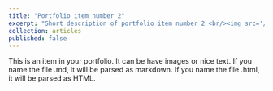 ```yaml
---
title: "Portfolio item number 2"
excerpt: "Short description of portfolio item number 2 <br/><img src='/images/500x300.png'>"
collection: articles
published: false
---
```


This is an item in your portfolio. It can be have images or nice text. If you name the file .md, it will be parsed as markdown. If you name the file .html, it will be parsed as HTML. 

